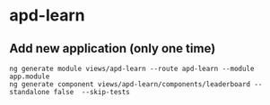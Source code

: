 # apd-learn

## Add new application (only one time)

```
ng generate module views/apd-learn --route apd-learn --module app.module
ng generate component views/apd-learn/components/leaderboard --standalone false  --skip-tests
```